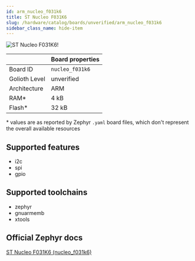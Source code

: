 ```yaml
---
id: arm_nucleo_f031k6
title: ST Nucleo F031K6
slug: /hardware/catalog/boards/unverified/arm_nucleo_f031k6
sidebar_class_name: hide-item
---
```


[//]: # (This is an auto-generated file, do not edit! Changes to it will be lost upon re-generation)

![ST Nucleo F031K6!](/img/boards/arm/nucleo_f031k6.jpg "ST Nucleo F031K6")

|                | Board properties     |
| -------------  | -------------------- |
| Board ID       | `nucleo_f031k6` |
| Golioth Level  | unverified       |
| Architecture   | ARM |
| RAM*           | 4 kB |
| Flash*         | 32 kB |

\* values are as reported by Zephyr `.yaml` board files, which don't represent the overall available resources



## Supported features

* i2c
* spi
* gpio

## Supported toolchains

* zephyr
* gnuarmemb
* xtools

## Official Zephyr docs

[ST Nucleo F031K6 (nucleo_f031k6)](https://docs.zephyrproject.org/latest/boards/arm/nucleo_f031k6/doc/index.html)
